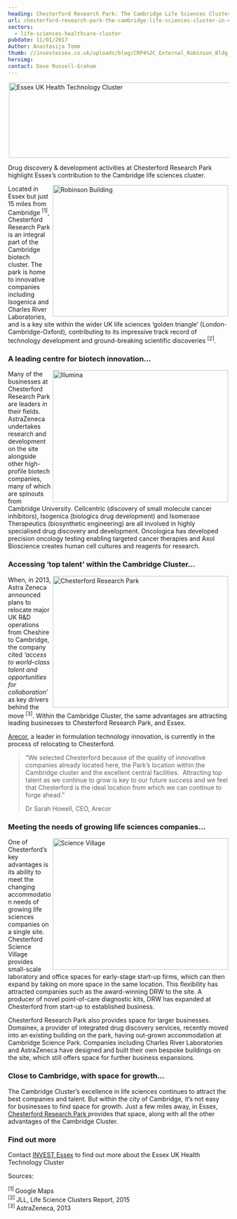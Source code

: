 ```yaml
---
heading: Chesterford Research Park: The Cambridge Life Sciences Cluster, in Essex
url: chesterford-research-park-the-cambridge-life-sciences-cluster-in-essex
sectors:
  - life-sciences-healthcare-cluster 
pubdate: 11/01/2017
Author: Anastasija Tomm
thumb: //investessex.co.uk/uploads/blog/CRP4%2C_External_Robinson_Bldg_165.jpg
heroimg: 
contact: Dave Russell-Graham
---
```

<p><img alt='Essex UK Health Technology Cluster' src='http://www.investessex.co.uk/uploads/about/EUHeTC_Icon_FINAL.png' style='width: 600px; height: 171px; margin-left: 2px; margin-right: 2px;'/></p><p>Drug discovery &amp; development activities at Chesterford Research Park highlight Essex’s contribution to the Cambridge life sciences cluster.</p><p><img alt='Robinson Building' src='http://www.investessex.co.uk/uploads/about/CRP4,_External_Robinson_Bldg_700.jpg' style='width: 400px; height: 299px; margin-left: 2px; margin-right: 2px; float: right;'/>Located in Essex but just 15 miles from Cambridge <sup>[1]</sup>, Chesterford Research Park is an integral part of the Cambridge biotech cluster. The park is home to innovative companies including Isogenica and Charles River Laboratories, and is a key site within the wider UK life sciences ‘golden triangle’ (London-Cambridge-Oxford), contributing to its impressive track record of technology development and ground-breaking scientific discoveries <sup>[2]</sup>.</p><h3>A leading centre for biotech innovation…</h3><p><img alt='Illumina' src='http://www.investessex.co.uk/uploads/about/img5_(Illumina)_2_400.jpg' style='width: 400px; height: 300px; margin-left: 2px; margin-right: 2px; float: right;'/>Many of the businesses at Chesterford Research Park are leaders in their fields. AstraZeneca undertakes research and development on the site alongside other high-profile biotech companies, many of which are spinouts from Cambridge University. Cellcentric (discovery of small molecule cancer inhibitors), Isogenica (biologics drug development) and Isomerase Therapeutics (biosynthetic engineering) are all involved in highly specialised drug discovery and development. Oncologica has developed precision oncology testing enabling targeted cancer therapies and Axol Bioscience creates human cell cultures and reagents for research. </p><h3>Accessing ‘top talent’ within the Cambridge Cluster…</h3><p><img alt='Chesterford Research Park' src='http://www.investessex.co.uk/uploads/about/Chesterford_RP_1_400.jpg' style='width: 400px; height: 299px; margin-left: 2px; margin-right: 2px; float: right;'/>When, in 2013, Astra Zeneca announced plans to relocate major UK R&amp;D operations from Cheshire to Cambridge, the company cited <em>‘access to world-class talent and opportunities for collaboration’</em> as key drivers behind the move <sup>[3]</sup>. Within the Cambridge Cluster, the same advantages are attracting leading businesses to Chesterford Research Park, and Essex.</p><p><a href='chesterford-research-park-chosen-for-diabetes-research-laboratory-space#.WHY-0NKLSM8' target='_blank'>Arecor</a>, a leader in formulation technology innovation, is currently in the process of relocating to Chesterford.</p><blockquote><p>“We selected Chesterford because of the quality of innovative companies already located here, the Park’s location within the Cambridge cluster and the excellent central facilities.  Attracting top talent as we continue to grow is key to our future success and we feel that Chesterford is the ideal location from which we can continue to forge ahead.”</p><p>Dr Sarah Howell, CEO, Arecor</p></blockquote><h3>Meeting the needs of growing life sciences companies…</h3><p><img alt='Science Village' src='http://www.investessex.co.uk/uploads/about/Chesterford_RP_2_400.jpg' style='width: 400px; height: 299px; margin-left: 2px; margin-right: 2px; float: right;'/>One of Chesterford’s key advantages is its ability to meet the changing accommodation needs of growing life sciences companies on a single site. Chesterford Science Village provides small-scale laboratory and office spaces for early-stage start-up firms, which can then expand by taking on more space in the same location. This flexibility has attracted companies such as the award-winning DRW to the site. A producer of novel point-of-care diagnostic kits, DRW has expanded at Chesterford from start-up to established business.</p><p>Chesterford Research Park also provides space for larger businesses. Domainex, a provider of integrated drug discovery services, recently moved into an existing building on the park, having out-grown accommodation at Cambridge Science Park. Companies including Charles River Laboratories and AstraZeneca have designed and built their own bespoke buildings on the site, which still offers space for further business expansions.</p><h3>Close to Cambridge, with space for growth…</h3><p>The Cambridge Cluster’s excellence in life sciences continues to attract the best companies and talent. But within the city of Cambridge, it’s not easy for businesses to find space for growth. Just a few miles away, in Essex, <a href='http://investessex.co.uk/studies/place-studies/chesterford-research-park' target='_blank'>Chesterford Research Park </a>provides that space, along with all the other advantages of the Cambridge Cluster.</p><h3>Find out more</h3><p>Contact <a href='../index.html' target='_blank'>INVEST Essex</a> to find out more about the Essex UK Health Technology Cluster</p><p>Sources:</p><p><sup>[1] </sup>Google Maps<br/><sup>[2] </sup>JLL, Life Science Clusters Report, 2015 <br/><sup>[3] </sup>AstraZeneca, 2013<br/> </p>